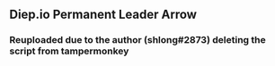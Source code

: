 ## Diep.io Permanent Leader Arrow
### Reuploaded due to the author (shlong#2873) deleting the script from tampermonkey
